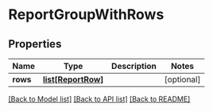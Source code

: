 # ReportGroupWithRows

## Properties
Name | Type | Description | Notes
------------ | ------------- | ------------- | -------------
**rows** | [**list[ReportRow]**](ReportRow.md) |  | [optional] 

[[Back to Model list]](../README.md#documentation-for-models) [[Back to API list]](../README.md#documentation-for-api-endpoints) [[Back to README]](../README.md)

